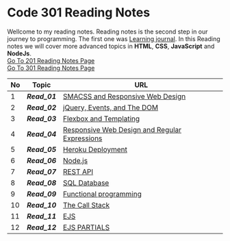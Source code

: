 # Code 301 Reading Notes
Wellcome to my reading notes. Reading notes is the second step in our journey to programming. The first one was [Learning journal](https://ahmadhirthani.github.io/learning-journal/).
In this Reading notes we will cover more advanced topics in **HTML**, **CSS**, **JavaScript** and  **NodeJs**.  
[Go To 201 Reading Notes Page](https://ahmadhirthani.github.io/reading-notes/201notes)  
[Go To 301 Reading Notes Page](https://ahmadhirthani.github.io/reading-notes/301notes)



**No** | **Topic** | **URL**
--- | --- | ---
1   | *__Read_01__* | [SMACSS and Responsive Web Design](https://ahmadhirthani.github.io/reading-notes/301notes/class-01)
2   | *__Read_02__* | [jQuery, Events, and The DOM](https://ahmadhirthani.github.io/reading-notes/301notes/class-02)
3   | *__Read_03__* | [Flexbox and Templating](https://ahmadhirthani.github.io/reading-notes/301notes/class-03)
4   | *__Read_04__* | [Responsive Web Design and Regular Expressions](https://ahmadhirthani.github.io/reading-notes/301notes/class-04)
5   | *__Read_05__* | [Heroku Deployment](https://ahmadhirthani.github.io/reading-notes/301notes/class-05)
6   | *__Read_06__* | [Node.js](https://ahmadhirthani.github.io/reading-notes/301notes/class-06)
7   | *__Read_07__* | [REST API](https://ahmadhirthani.github.io/reading-notes/301notes/class-07)
8   | *__Read_08__* | [SQL Database](https://ahmadhirthani.github.io/reading-notes/301notes/class-08)
9   | *__Read_09__* | [Functional programming](https://ahmadhirthani.github.io/reading-notes/301notes/class-09)
10  | *__Read_10__* | [The Call Stack](https://ahmadhirthani.github.io/reading-notes/301notes/class-10)
11  | *__Read_11__* | [EJS](https://ahmadhirthani.github.io/reading-notes/301notes/class-11)
12  | *__Read_12__* | [EJS PARTIALS](https://ahmadhirthani.github.io/reading-notes/301notes/class-12)



















